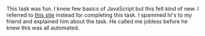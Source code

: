 This task was fun. I knew few basics of JavaScript but this felt kind of new. I referred to [this site](https://www.w3schools.com/jsref/met_win_setinterval.asp) instead for completing this task. I spammed hi's to my friend and explained him about the task. He called me jobless before he knew this was all automated.
